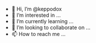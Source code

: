 - 👋 Hi, I’m @keppodox
- 👀 I’m interested in ...
- 🌱 I’m currently learning ...
- 💞️ I’m looking to collaborate on ...
- 📫 How to reach me ...

<!---
keppodox/keppodox is a ✨ special ✨ repository because its `README.md` (this file) appears on your GitHub profile.
You can click the Preview link to take a look at your changes.
--->
